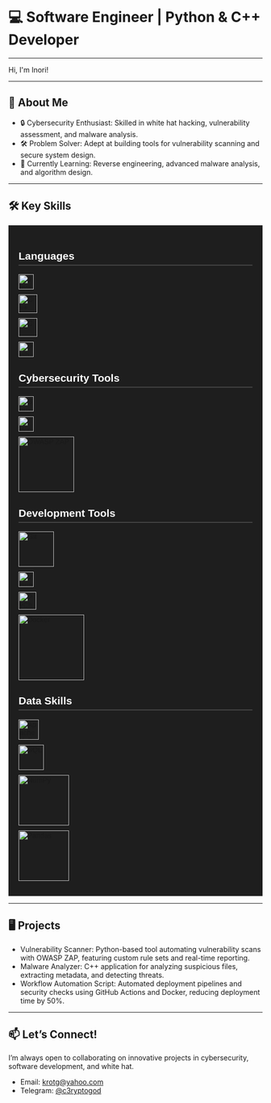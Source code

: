 # 💻 Software Engineer | Python & C++ Developer 

---

Hi, I'm Inori! 

---

## 🚀 About Me  
- 🔒 Cybersecurity Enthusiast: Skilled in white hat hacking, vulnerability assessment, and malware analysis.  
- 🛠️ Problem Solver: Adept at building tools for vulnerability scanning and secure system design.  
- 🌱 Currently Learning: Reverse engineering, advanced malware analysis, and algorithm design.  

---

## 🛠️ Key Skills  

<div style="font-family: Arial, sans-serif; background-color: #1E1E1E; color: #FFFFFF; padding: 20px;">
  <!-- Languages Section -->
  <h2 style="border-bottom: 2px solid #444; padding-bottom: 5px;">Languages</h2>
  <a style="display: flex; align-items: center; margin-bottom: 10px;">
    <img src="https://upload.wikimedia.org/wikipedia/commons/9/99/Unofficial_JavaScript_logo_2.svg" alt="JavaScript" width="30" style="margin-right: 10px;">
  </a>
  <a style="display: flex; align-items: center; margin-bottom: 10px;">
    <img src="https://icon.icepanel.io/Technology/svg/C%2B%2B-%28CPlusPlus%29.svg" alt="C++" width="37" style="margin-right: 10px;">
  </a>
  <a style="display: flex; align-items: center; margin-bottom: 10px;">
    <img src="https://icon.icepanel.io/Technology/svg/C.svg" alt="C" width="37" style="margin-right: 10px;">
  </a>
  <a style="display: flex; align-items: center; margin-bottom: 10px;">
    <img src="https://upload.wikimedia.org/wikipedia/commons/c/c3/Python-logo-notext.svg" alt="Python" width="30" style="margin-right: 10px;">
  </a>

  <!-- Cybersecurity Tools Section -->
  <h2 style="border-bottom: 2px solid #444; padding-bottom: 5px;">Cybersecurity Tools</h2>
  <a style="display: flex; align-items: center; margin-bottom: 10px;">
    <img src="https://upload.wikimedia.org/wikipedia/commons/6/61/BurpSuite_logo.svg" alt="Burp Suite" width="30" style="margin-right: 10px;">
  </a>
  <a style="display: flex; align-items: center; margin-bottom: 10px;">
    <img src="https://upload.wikimedia.org/wikipedia/commons/d/df/Wireshark_icon.svg" alt="Wireshark" width="30" style="margin-right: 10px;">
  </a>
  <a style="display: flex; align-items: center; margin-bottom: 10px;">
    <img src="https://raw.githubusercontent.com/wiki/zaproxy/zaproxy/images/zap-by-checkmarx.png" alt = "OWASP ZAP" width="110" style="margin-right: 10px;">
  </a>

  <!-- Development Tools Section -->
  <h2 style="border-bottom: 2px solid #444; padding-bottom: 5px;">Development Tools</h2>
  <a style="display: flex; align-items: center; margin-bottom: 10px;">
    <img src="https://upload.wikimedia.org/wikipedia/commons/e/e0/Git-logo.svg" alt="Git" width="70" style="margin-right: 10px;">
  </a>
  <a style="display: flex; align-items: center; margin-bottom: 10px;">
    <img src="https://upload.wikimedia.org/wikipedia/commons/9/9a/Visual_Studio_Code_1.35_icon.svg" alt="Visual Studio" width="30" style="margin-right: 10px;">
  </a>
   <a style="display: flex; align-items: center; margin-bottom: 10px;">
    <img src="https://icon.icepanel.io/Technology/svg/PyCharm.svg" alt="PyCharm" width="35" style="margin-right: 10px;">
  </a>
  <a style="display: flex; align-items: center; margin-bottom: 10px;">
    <img src="https://upload.wikimedia.org/wikipedia/commons/4/4e/Docker_%28container_engine%29_logo.svg" alt="Docker" width="130" style="margin-right: 10px;">
  </a>

  <!-- Data Skills Section -->
  <h2 style="border-bottom: 2px solid #444; padding-bottom: 5px;">Data Skills</h2>
  <a style="display: flex; align-items: center; margin-bottom: 10px;">
    <img src="https://icon.icepanel.io/Technology/png-shadow-512/Apache-Kafka.png" alt="Apache Kafka" width="40" style="margin-right: 10px;">
  </a>
  <a style="display: flex; align-items: center; margin-bottom: 10px;">
    <img src="https://upload.wikimedia.org/wikipedia/en/d/dd/MySQL_logo.svg" alt="SQL" width="50" style="margin-right: 10px;">
  </a>
  <a style="display: flex; align-items: center; margin-bottom: 10px;">
    <img src="https://upload.wikimedia.org/wikipedia/commons/3/31/NumPy_logo_2020.svg" alt="NumPy" width="100" style="margin-right: 10px;">
  </a>
  <a style="display: flex; align-items: center; margin-bottom: 10px;">
    <img src="https://upload.wikimedia.org/wikipedia/commons/e/ed/Pandas_logo.svg" alt="Pandas" width="100" style="margin-right: 10px;">
  </a>
</div>

---

## 🖥️ Projects  
- Vulnerability Scanner: Python-based tool automating vulnerability scans with OWASP ZAP, featuring custom rule sets and real-time reporting.  
- Malware Analyzer: C++ application for analyzing suspicious files, extracting metadata, and detecting threats.  
- Workflow Automation Script: Automated deployment pipelines and security checks using GitHub Actions and Docker, reducing deployment time by 50%.  

---

## 📫 Let’s Connect!  
I’m always open to collaborating on innovative projects in cybersecurity, software development, and white hat.  
- Email: krotg@yahoo.com  
- Telegram: [@c3ryptogod](https://t.me/c3ryptogod) 

